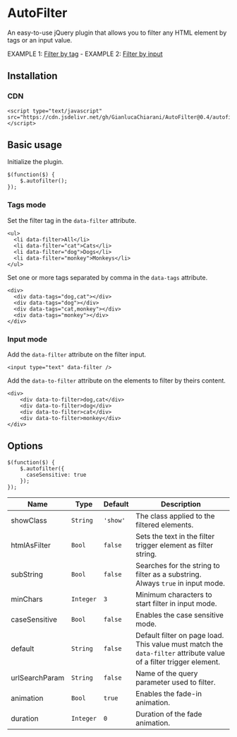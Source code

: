 # AutoFilter
An easy-to-use jQuery plugin that allows you to filter any HTML element by tags or an input value.

EXAMPLE 1: [Filter by tag](https://codepen.io/GianlucaChiarani/pen/OJWYByX) - EXAMPLE 2: [Filter by input](https://codepen.io/GianlucaChiarani/pen/ExZzMYx)

## Installation
### CDN
```
<script type="text/javascript" src="https://cdn.jsdelivr.net/gh/GianlucaChiarani/AutoFilter@0.4/autofilter.js"></script>
```
## Basic usage
Initialize the plugin.
```
$(function($) {
    $.autofilter();
});
```
### Tags mode
Set the filter tag in the `data-filter` attribute.
```
<ul>
  <li data-filter>All</li>
  <li data-filter="cat">Cats</li>
  <li data-filter="dog">Dogs</li>
  <li data-filter="monkey">Monkeys</li>
</ul>
```
Set one or more tags separated by comma in the `data-tags` attribute.
```
<div>
  <div data-tags="dog,cat"></div>
  <div data-tags="dog"></div>
  <div data-tags="cat,monkey"></div>
  <div data-tags="monkey"></div>
</div>
```
### Input mode
Add the `data-filter` attribute on the filter input.
```
<input type="text" data-filter />
```
Add the `data-to-filter` attribute on the elements to filter by theirs content.
```
<div>
    <div data-to-filter>dog,cat</div>
    <div data-to-filter>dog</div>
    <div data-to-filter>cat</div>
    <div data-to-filter>monkey</div>
</div>
```
## Options
```
$(function($) {
    $.autofilter({
      caseSensitive: true
    });
});
```
| Name  | Type | Default | Description |
| ------------- | ------------- | ------------- | ------------- |
| showClass  | `String`  | `'show'` | The class applied to the filtered elements. |
| htmlAsFilter  | `Bool`  | `false`  | Sets the text in the filter trigger element as filter string. |
| subString  | `Bool`  | `false`  | Searches for the string to filter as a substring. Always `true` in input mode. |
| minChars  | `Integer`  | `3`  | Minimum characters to start filter in input mode. |
| caseSensitive  | `Bool` | `false`  | Enables the case sensitive mode. |
| default  | `String`  | `false` | Default filter on page load. This value must match the `data-filter` attribute value of a filter trigger element. |
| urlSearchParam  | `String`  | `false`  | Name of the query parameter used to filter. |
| animation  | `Bool`  | `true`  | Enables the fade-in animation. |
| duration  | `Integer`  | `0`  | Duration of the fade animation. |
